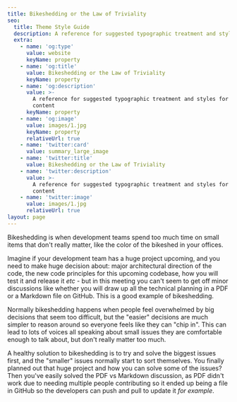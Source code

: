 ```yaml
---
title: Bikeshedding or the Law of Triviality
seo:
  title: Theme Style Guide
  description: A reference for suggested typographic treatment and styles for your content
  extra:
    - name: 'og:type'
      value: website
      keyName: property
    - name: 'og:title'
      value: Bikeshedding or the Law of Triviality
      keyName: property
    - name: 'og:description'
      value: >-
        A reference for suggested typographic treatment and styles for your
        content
      keyName: property
    - name: 'og:image'
      value: images/1.jpg
      keyName: property
      relativeUrl: true
    - name: 'twitter:card'
      value: summary_large_image
    - name: 'twitter:title'
      value: Bikeshedding or the Law of Triviality
    - name: 'twitter:description'
      value: >-
        A reference for suggested typographic treatment and styles for your
        content
    - name: 'twitter:image'
      value: images/1.jpg
      relativeUrl: true
layout: page
---
```


Bikeshedding is when development teams spend too much time on small items that don't really matter, like the color of the bikeshed in your offices.

Imagine if your development team has a huge project upcoming, and you need to make huge decision about: major architectural direction of the code, the new code principles for this upcoming codebase, how you will test it and release it *etc* - but in this meeting you can't seem to get off minor discussions like whether you will draw up all the technical planning in a PDF or a Markdown file on GitHub. This is a good example of bikeshedding.

Normally bikeshedding happens when people feel overwhelmed by big decisions that seem too difficult, but the "easier" decisions are much simpler to reason around so everyone feels like they can "chip in". This can lead to lots of voices all speaking about small issues they are comfortable enough to talk about, but don't really matter too much.

A healthy solution to bikeshedding is to try and solve the biggest issues first, and the "smaller" issues normally start to sort themselves. You finally planned out that huge project and how you can solve some of the issues? Then you've easily solved the PDF vs Markdown discussion, as PDF didn't work due to needing multiple people contributing so it ended up being a file in GitHub so the developers can push and pull to update it *for example*.